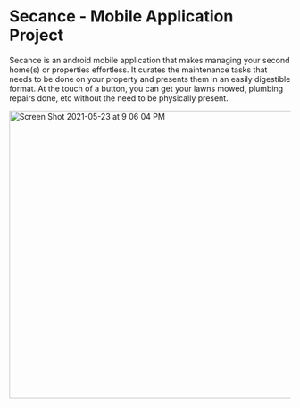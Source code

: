 # Secance - Mobile Application Project 

Secance is an android mobile application that makes managing your second home(s) or properties effortless. It curates the maintenance tasks that needs to be done on your property and presents them in an easily digestible format. At the touch of a button, you can get your lawns mowed, plumbing repairs done, etc without the need to be physically present.


<img width="516" alt="Screen Shot 2021-05-23 at 9 06 04 PM" src="https://user-images.githubusercontent.com/46499901/119275029-b9554480-bc0a-11eb-82c4-e9275ccd9c58.png">
